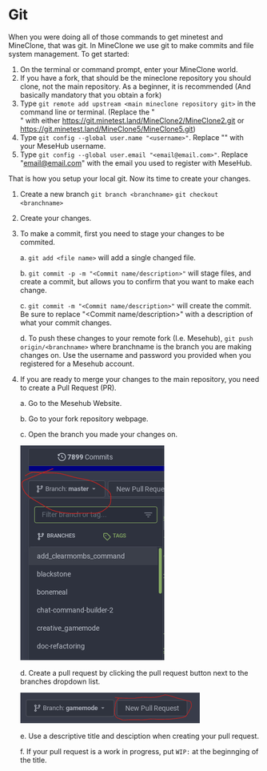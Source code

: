 # Git
When you were doing all of those commands to get minetest and MineClone, that was git. In MineClone we use git to make commits and file system management.
To get started:
1. On the terminal or command prompt, enter your MineClone world.
2. If you have a fork, that should be the mineclone repository you should clone, not the main repository. As a beginner, it is recommended (And basically mandatory that you obtain a fork)
3. Type `git remote add upstream <main mineclone repository git>` in the command line or terminal. (Replace the "<main mineclone repository git>" with either https://git.minetest.land/MineClone2/MineClone2.git or https://git.minetest.land/MineClone5/MineClone5.git)
4. Type `git config --global user.name "<username>"`. Replace "<username>" with your MeseHub username.
5. Type `git config --global user.email "<email@email.com>"`. Replace "<email@email.com>" with the email you used to register with MeseHub.

That is how you setup your local git. Now its time to create your changes.
1. Create a new branch
    `git branch <branchname>`
    `git checkout <branchname>`
2. Create your changes.
3. To make a commit, first you need to stage your changes to be commited.
    
    a. `git add <file name>` will add a single changed file.
    
    b. `git commit -p -m "<Commit name/description>"` will stage files, and create a commit, but allows you to confirm that you want to make each change.
    
    c. `git commit -m "<Commit name/description>"` will create the commit. Be sure to replace "<Commit name/description>" with a description of what your commit changes.
    
    d. To push these changes to your remote fork (I.e. Mesehub), `git push origin/<branchname>` where branchname is the branch you are making changes on. Use the username and password you provided when you registered for a Mesehub account.

4. If you are ready to merge your changes to the main repository, you need to create a Pull Request (PR).
    
    a. Go to the Mesehub Website.
    
    b. Go to your fork repository webpage.
  
    c. Open the branch you made your changes on.
  
    ![branch-dropdown](https://raw.githubusercontent.com/PrairieAstronomer/MineClone/gh-pages/mesehub_branches_list.png)
  
    d. Create a pull request by clicking the pull request button next to the branches dropdown list.
  
    ![pull request button](https://raw.githubusercontent.com/PrairieAstronomer/MineClone/gh-pages/pull_request_button.png)
  
    e. Use a descriptive title and desciption when creating your pull request.
  
    f. If your pull request is a work in progress, put `WIP:` at the beginnging of the title.
